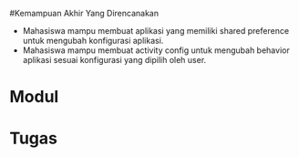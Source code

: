 #Kemampuan Akhir Yang Direncanakan

- Mahasiswa mampu membuat aplikasi yang memiliki shared preference untuk mengubah konfigurasi aplikasi.
- Mahasiswa mampu membuat activity config untuk mengubah behavior aplikasi sesuai konfigurasi yang dipilih oleh user.

# Modul

# Tugas
